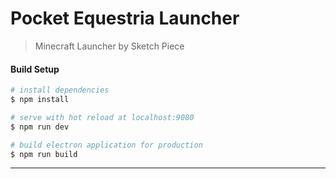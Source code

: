 # Pocket Equestria Launcher

> Minecraft Launcher by Sketch Piece

#### Build Setup

```bash
# install dependencies
$ npm install

# serve with hot reload at localhost:9080
$ npm run dev

# build electron application for production
$ npm run build
```

---
